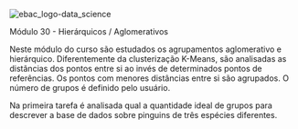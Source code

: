 ![ebac_logo-data_science](https://github.com/LucRib9/Ciencia_de_Dados_EBAC/assets/127044748/83baba6a-a2d6-47d2-a5ef-bd7e5ce7b7a7)

Módulo 30 - Hierárquicos / Aglomerativos

Neste módulo do curso são estudados os agrupamentos aglomerativo e hierárquico. Diferentemente da clusterização K-Means,
são analisadas as distâncias dos pontos entre si ao invés de determinados pontos de referências. Os pontos com menores distâncias
entre si são agrupados. O número de grupos é definido pelo usuário.

Na primeira tarefa é analisada qual a quantidade ideal de grupos para descrever a base de dados sobre pinguins de três espécies
diferentes. 
